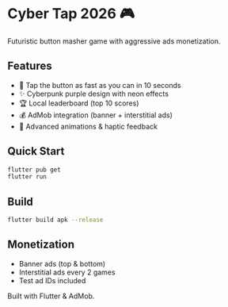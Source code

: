 # Cyber Tap 2026 🎮

Futuristic button masher game with aggressive ads monetization.

## Features
- 🎯 Tap the button as fast as you can in 10 seconds
- ✨ Cyberpunk purple design with neon effects
- 🏆 Local leaderboard (top 10 scores)
- 💰 AdMob integration (banner + interstitial ads)
- 🎨 Advanced animations & haptic feedback

## Quick Start
```bash
flutter pub get
flutter run
```

## Build
```bash
flutter build apk --release
```

## Monetization
- Banner ads (top & bottom)
- Interstitial ads every 2 games
- Test ad IDs included

Built with Flutter & AdMob.